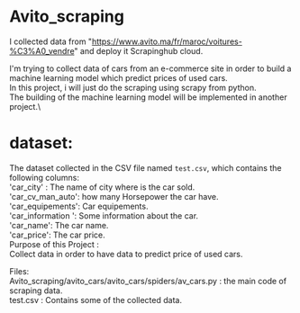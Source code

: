 # Avito_scraping
I collected data from "https://www.avito.ma/fr/maroc/voitures-%C3%A0_vendre" and deploy it Scrapinghub cloud.

I'm trying to collect data of cars from an e-commerce site in order to build a machine learning model which predict prices of used cars.\
In this project, i will just do the scraping using scrapy from python.\
The building of the machine learning model will be implemented in another project.\

# dataset:
The dataset collected in the CSV file named `test.csv`, which contains the following columns:\
'car_city' : The name of city where is the car sold.\
'car_cv_man_auto': how many Horsepower the car have. \
'car_equipements': Car equipements.\
'car_information	': Some information about the car.\
'car_name': The car name.\
'car_price': The car price.\
Purpose of this Project :\
Collect data in order to have data to predict price of used cars. 

Files:\
Avito_scraping/avito_cars/avito_cars/spiders/av_cars.py : the main code of scraping data.\
test.csv : Contains some of the collected data.
